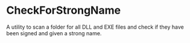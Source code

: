 # CheckForStrongName
A utility to scan a folder for all DLL and EXE files and check if they have been signed and given a strong name.
